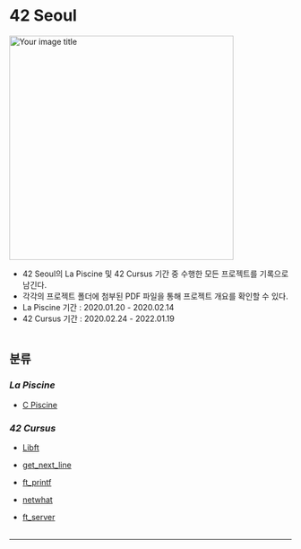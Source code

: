 42 Seoul
========

<img src="https://user-images.githubusercontent.com/56240505/77823175-68e47300-713c-11ea-9676-42ff7e1ca421.png" alt="Your image title" width="400"/><br>

-	42 Seoul의 La Piscine 및 42 Cursus 기간 중 수행한 모든 프로젝트를 기록으로 남긴다.<br>
-	각각의 프로젝트 폴더에 첨부된 PDF 파일을 통해 프로젝트 개요를 확인할 수 있다.<br>
-	La Piscine 기간 : 2020.01.20 - 2020.02.14<br>
-	42 Cursus 기간 : 2020.02.24 - 2022.01.19<br><br>

분류
----

### ***La Piscine***

-	[C Piscine](https://github.com/xlffm3/42-Seoul/tree/master/La_Piscine/C_Piscine)<br>

### ***42 Cursus***

-	[Libft](https://github.com/xlffm3/42-Seoul/tree/master/42_Cursus/Libft)<br>

-	[get_next_line](https://github.com/xlffm3/42-Seoul/tree/master/42_Cursus/get_next_line)<br>

-	[ft_printf](https://github.com/xlffm3/42-Seoul/tree/master/42_Cursus/ft_printf)<br>

-	[netwhat](https://github.com/xlffm3/42-Seoul/tree/master/42_Cursus/netwhat)<br>

-	[ft_server](https://github.com/xlffm3/42-Seoul/tree/master/42_Cursus/ft_server)<br><br>

---
